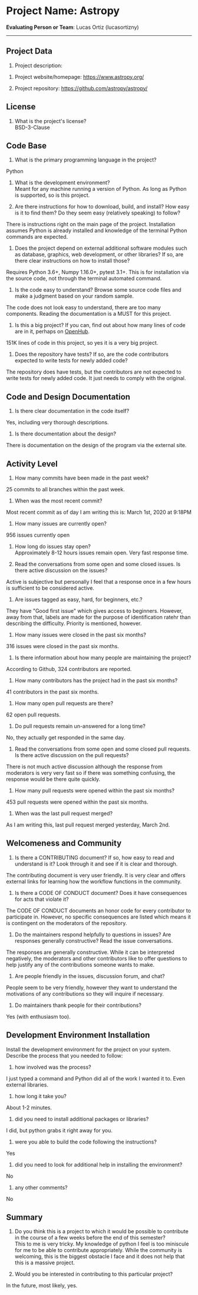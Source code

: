 # Project Name:  Astropy   



**Evaluating Person or Team**:
Lucas Ortiz (lucasortizny)

---

## Project Data

1. Project description: <br>
<!--
What is the purpose of this project? What does the code do? What type of users
does it have?
-->

1. Project website/homepage: https://www.astropy.org/

1. Project repository: https://github.com/astropy/astropy/



## License

1. What is the project's license? <br>
BSD-3-Clause



## Code Base


1. What is the primary programming language in the project?

Python

1. What is the development environment? <br>
	Meant for any machine running a version of Python. As long as Python is supported, so is this project.

1. Are there instructions for how to download, build, and install? How easy is it
to find them? Do they seem easy (relatively speaking) to follow? <br>

There is instructions right on the main page of the project. Installation assumes Python is already installed and
knowledge of the terminal Python commands are expected.

1. Does the project depend on external additional software modules such as
database,  graphics, web development, or other libraries? If so, are there clear instructions on how to install those? <br>

Requires Python 3.6+, Numpy 1.16.0+, pytest 3.1+. This is for installation via the source code, not through the terminal automated command.


1. Is the code easy to understand? Browse some source code files and make
a judgment based on your random sample. <br>

The code does not look easy to understand, there are too many components. Reading the documentation is a MUST for this project.


1. Is this a big project? If you can, find out about how many lines of code
are in it, perhaps on [OpenHub](https://www.openhub.net/). <br>

151K lines of code in this project, so yes it is a very big project.

1. Does the repository have tests? If so, are the code contributors expected to write tests for newly added code? <br>

The repository does have tests, but the contributors are not expected to write tests for newly added code. It just needs to comply with the original.


## Code and Design Documentation
1. Is there clear documentation in the code itself? <br>

Yes, including very thorough descriptions.

1. Is there documentation about the design?  <br>

There is documentation on the design of the program via the external site. 

## Activity Level


1. How many commits have been made in the past week? <br>

25 commits to all branches within the past week.

1. When was the most recent commit? <br>

Most recent commit as of day I am writing this is: March 1st, 2020 at 9:18PM


1. How many issues are currently open? <br>

956 issues currently open

1. How long do issues stay open? <br>
	Approximately 8-12 hours issues remain open. Very fast response time.

1. Read the conversations from some open and some closed issues. Is there active discussion on the issues? <br>

Active is subjective but personally I feel that a response once in a few hours is sufficient to be considered
active.

1. Are issues tagged as easy, hard, for beginners, etc.? <br>

They have "Good first issue" which gives access to beginners. However, away from that, labels are made for the purpose of identification
ratehr than describing the difficulty. Priority is mentioned, however.

1. How many issues were closed in the past six months? <br>

316 issues were closed in the past six months.

1. Is there information about how many people are maintaining the project? <br>

According to Github, 324 contributors are reported. 

1. How many contributors has the project had in the past six months? <br>

41 contributors in the past six months.

1. How many open pull requests are there? <br>

62 open pull requests.

1. Do pull requests remain un-answered for a long time? <br>

No, they actually get responded in the same day.

1. Read the conversations from some open and some closed pull requests.  Is there active discussion on the pull requests? <br>

There is not much active discussion although the response from moderators is very very fast so if there was something confusing, the response would be there quite quickly.


1. How many pull requests were opened within the past six months? <br>

453 pull requests were opened within the past six months.

1. When was the last  pull request  merged? <br>

As I am writing this, last pull request merged yesterday, March 2nd.

## Welcomeness and Community

1. Is there a CONTRIBUTING document? If so, how easy to read and understand is it?
Look through it and see if it is clear and thorough. <br>

The contributing document is very user friendly. It is very clear and offers external links for learning how the workflow
functions in the community.

1. Is there a CODE OF CONDUCT document? Does it have consequences for acts that
violate it? <br>

The CODE OF CONDUCT documents an honor code for every contributor to participate in. However, no specific consequences are listed which means it is contingent on the moderators of the repository. 


1. Do the maintainers respond helpfully to questions in issues?
Are responses generally constructive? Read the issue conversations. <br>

The responses are generally constructive. While it can be interpreted negatively, the moderators and other contributors like to offer questions to help justify any of the contributions someone wants to make.


1. Are people friendly in the issues, discussion forum, and chat? <br>

People seem to be very friendly, however they want to understand the motivations of any contributions so they will inquire if necessary.


1. Do maintainers thank people for their contributions? <br>

Yes (with enthusiasm too).	

## Development Environment Installation

Install the development environment for the project on your system.
Describe the process that you needed to follow:

1. how involved was the process? <br>

I just typed a command and Python did all of the work I wanted it to. Even external libraries.

1. how long it take you? <br>

About 1-2 minutes.

1. did you need to install additional packages or libraries? <br>

I did, but python grabs it right away for you.

1. were you able to build the code following the instructions? <br>

Yes

1. did you need to look for additional help in installing the environment? <br>

No

1. any other comments? <br>

No


## Summary
1. Do you think  this is a project to which it would be possible to contribute
in the course of a few weeks before the end of this semester? <br>
	This to me is very tricky. My knowledge of python I feel is too miniscule for me to be able to contribute appropriately. While the community is welcoming, this is the biggest obstacle I face and it does not help that this is a massive project.
	

1. Would you be interested in contributing to this particular project? <br>
	
In the future, most likely, yes.
